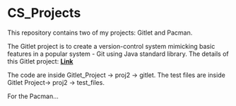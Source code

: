 # CS_Projects
This repository contains two of my projects: Gitlet and Pacman. 

The Gitlet project is to create a version-control system mimicking basic features in a popular system - Git using Java standard library.
The details of this Gitlet project: [**Link**](https://cs61bl.org/su22/projects/gitlet/)

The code are inside Gitlet_Project -> proj2 -> gitlet. The test files are inside Gitlet Project-> proj2 -> test_files.  

For the Pacman...
